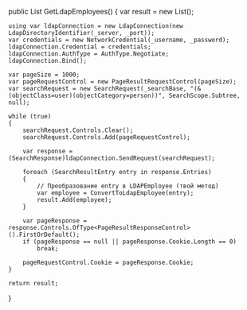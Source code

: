 public List<LDAPEmployee> GetLdapEmployees()
{
    var result = new List<LDAPEmployee>();

    using var ldapConnection = new LdapConnection(new LdapDirectoryIdentifier(_server, _port));
    var credentials = new NetworkCredential(_username, _password);
    ldapConnection.Credential = credentials;
    ldapConnection.AuthType = AuthType.Negotiate;
    ldapConnection.Bind();

    var pageSize = 1000;
    var pageRequestControl = new PageResultRequestControl(pageSize);
    var searchRequest = new SearchRequest(_searchBase, "(&(objectClass=user)(objectCategory=person))", SearchScope.Subtree, null);

    while (true)
    {
        searchRequest.Controls.Clear();
        searchRequest.Controls.Add(pageRequestControl);

        var response = (SearchResponse)ldapConnection.SendRequest(searchRequest);

        foreach (SearchResultEntry entry in response.Entries)
        {
            // Преобразование entry в LDAPEmployee (твой метод)
            var employee = ConvertToLdapEmployee(entry);
            result.Add(employee);
        }

        var pageResponse = response.Controls.OfType<PageResultResponseControl>().FirstOrDefault();
        if (pageResponse == null || pageResponse.Cookie.Length == 0)
            break;

        pageRequestControl.Cookie = pageResponse.Cookie;
    }

    return result;
}
